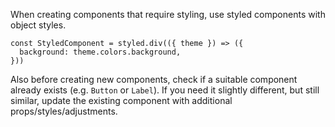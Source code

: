 When creating components that require styling, use styled components with object styles.

```tsx
const StyledComponent = styled.div(({ theme }) => ({
  background: theme.colors.background,
}))
```

Also before creating new components, check if a suitable component already exists (e.g. `Button` or `Label`). If you need it slightly different, but still similar, update the existing component with additional props/styles/adjustments.
